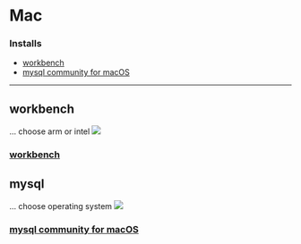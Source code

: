 
# Mac 

### Installs 
- [workbench](https://dev.mysql.com/downloads/workbench/)
- [mysql community for macOS](https://dev.mysql.com/downloads/mysql/)

---


## workbench
... choose arm or intel
![](aharo24_122.png)
### [workbench](https://dev.mysql.com/downloads/workbench/)

## mysql
... choose operating system
![](aharo24_121.png)

### [mysql community for macOS](https://dev.mysql.com/downloads/mysql/)








